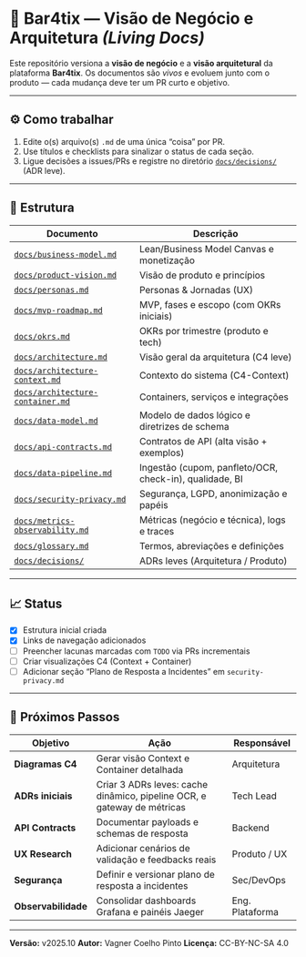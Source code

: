 # 🧱 Bar4tix — Visão de Negócio e Arquitetura *(Living Docs)*

Este repositório versiona a **visão de negócio** e a **visão arquitetural** da plataforma **Bar4tix**.
Os documentos são *vivos* e evoluem junto com o produto — cada mudança deve ter um PR curto e objetivo.

---

## ⚙️ Como trabalhar

1. Edite o(s) arquivo(s) `.md` de uma única “coisa” por PR.
2. Use títulos e checklists para sinalizar o status de cada seção.
3. Ligue decisões a issues/PRs e registre no diretório [`docs/decisions/`](docs/decisions/) (ADR leve).

---

## 📂 Estrutura

| Documento                                                          | Descrição                                               |
| ------------------------------------------------------------------ | ------------------------------------------------------- |
| [`docs/business-model.md`](docs/business-model.md)                 | Lean/Business Model Canvas e monetização                |
| [`docs/product-vision.md`](docs/product-vision.md)                 | Visão de produto e princípios                           |
| [`docs/personas.md`](docs/personas.md)                             | Personas & Jornadas (UX)                                |
| [`docs/mvp-roadmap.md`](docs/mvp-roadmap.md)                       | MVP, fases e escopo (com OKRs iniciais)                 |
| [`docs/okrs.md`](docs/okrs.md)                                     | OKRs por trimestre (produto e tech)                     |
| [`docs/architecture.md`](docs/architecture.md)                     | Visão geral da arquitetura (C4 leve)                    |
| [`docs/architecture-context.md`](docs/architecture-context.md)     | Contexto do sistema (C4-Context)                        |
| [`docs/architecture-container.md`](docs/architecture-container.md) | Containers, serviços e integrações                      |
| [`docs/data-model.md`](docs/data-model.md)                         | Modelo de dados lógico e diretrizes de schema           |
| [`docs/api-contracts.md`](docs/api-contracts.md)                   | Contratos de API (alta visão + exemplos)                |
| [`docs/data-pipeline.md`](docs/data-pipeline.md)                   | Ingestão (cupom, panfleto/OCR, check-in), qualidade, BI |
| [`docs/security-privacy.md`](docs/security-privacy.md)             | Segurança, LGPD, anonimização e papéis                  |
| [`docs/metrics-observability.md`](docs/metrics-observability.md)   | Métricas (negócio e técnica), logs e traces             |
| [`docs/glossary.md`](docs/glossary.md)                             | Termos, abreviações e definições                        |
| [`docs/decisions/`](docs/decisions/)                               | ADRs leves (Arquitetura / Produto)                      |

---

## 📈 Status

* [x] Estrutura inicial criada
* [x] Links de navegação adicionados
* [ ] Preencher lacunas marcadas com `TODO` via PRs incrementais
* [ ] Criar visualizações C4 (Context + Container)
* [ ] Adicionar seção “Plano de Resposta a Incidentes” em `security-privacy.md`

---

## 📘 Próximos Passos

| Objetivo            | Ação                                                                    | Responsável     |
| ------------------- | ----------------------------------------------------------------------- | --------------- |
| **Diagramas C4**    | Gerar visão Context e Container detalhada                               | Arquitetura     |
| **ADRs iniciais**   | Criar 3 ADRs leves: cache dinâmico, pipeline OCR, e gateway de métricas | Tech Lead       |
| **API Contracts**   | Documentar payloads e schemas de resposta                               | Backend         |
| **UX Research**     | Adicionar cenários de validação e feedbacks reais                       | Produto / UX    |
| **Segurança**       | Definir e versionar plano de resposta a incidentes                      | Sec/DevOps      |
| **Observabilidade** | Consolidar dashboards Grafana e painéis Jaeger                          | Eng. Plataforma |

---

**Versão:** v2025.10
**Autor:** Vagner Coelho Pinto
**Licença:** CC-BY-NC-SA 4.0
